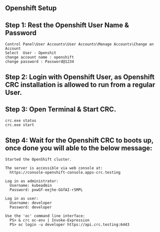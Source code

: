 ## Openshift Setup 

## Step 1: Rest the Openshift User Name & Password 
```
Control Panel\User Accounts\User Accounts\Manage Accounts\Change an Account
Select  User - Openshit
change account name : openshift
change password : Password@1234
```

## Step 2: Login with Openshift User, as Openshift CRC installation is allowed to run from a regular User. 

## Step 3: Open Terminal & Start CRC. 
```
crc.exe status 
crc.exe start 
```

## Step 4: Wait for the Openshift CRC to boots up, once done you will able to the below message: 
```
Started the OpenShift cluster.

The server is accessible via web console at:
  https://console-openshift-console.apps-crc.testing

Log in as administrator:
  Username: kubeadmin
  Password: pxwGf-eejhe-GGfAI-rSMPL

Log in as user:
  Username: developer
  Password: developer

Use the 'oc' command line interface:
  PS> & crc oc-env | Invoke-Expression
  PS> oc login -u developer https://api.crc.testing:6443
``` 

